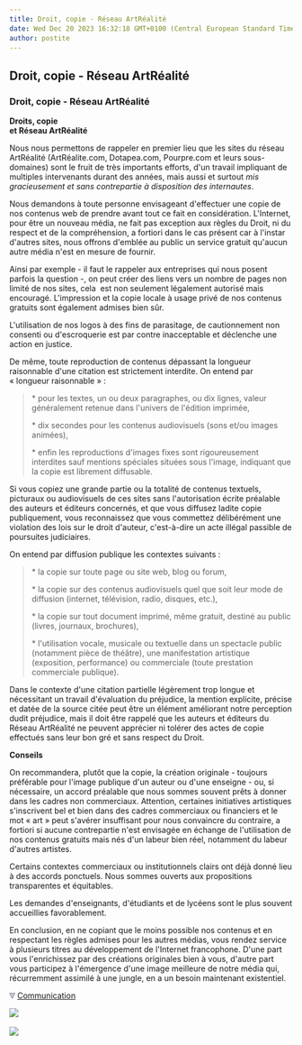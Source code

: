 ```yaml
---
title: Droit, copie - Réseau ArtRéalité
date: Wed Dec 20 2023 16:32:18 GMT+0100 (Central European Standard Time)
author: postite
---
```


## Droit, copie - Réseau ArtRéalité
### Droit, copie - Réseau ArtRéalité
 **Droits, copie  
et Réseau ArtRéalité**

Nous nous permettons de rappeler en premier lieu que les sites du réseau ArtRéalité (ArtRéalite.com, Dotapea.com, Pourpre.com et leurs sous-domaines) sont le fruit de très importants efforts, d'un travail impliquant de multiples intervenants durant des années, mais aussi et surtout _mis gracieusement et sans contrepartie à disposition des internautes_.

Nous demandons à toute personne envisageant d'effectuer une copie de nos contenus web de prendre avant tout ce fait en considération. L'Internet, pour être un nouveau média, ne fait pas exception aux règles du Droit, ni du respect et de la compréhension, a fortiori dans le cas présent car à l'instar d'autres sites, nous offrons d'emblée au public un service gratuit qu'aucun autre média n'est en mesure de fournir.

Ainsi par exemple - il faut le rappeler aux entreprises qui nous posent parfois la question -, on peut créer des liens vers un nombre de pages non limité de nos sites, cela  est non seulement légalement autorisé mais encouragé. L'impression et la copie locale à usage privé de nos contenus gratuits sont également admises bien sûr.

L'utilisation de nos logos à des fins de parasitage, de cautionnement non consenti ou d'escroquerie est par contre inacceptable et déclenche une action en justice.

De même, toute reproduction de contenus dépassant la longueur raisonnable d'une citation est strictement interdite. On entend par « longueur raisonnable » :

> \* pour les textes, un ou deux paragraphes, ou dix lignes, valeur généralement retenue dans l'univers de l'édition imprimée,
> 
> \* dix secondes pour les contenus audiovisuels (sons et/ou images animées),
> 
> \* enfin les reproductions d'images fixes sont rigoureusement interdites sauf mentions spéciales situées sous l'image, indiquant que la copie est librement diffusable.

Si vous copiez une grande partie ou la totalité de contenus textuels, picturaux ou audiovisuels de ces sites sans l'autorisation écrite préalable des auteurs et éditeurs concernés, et que vous diffusez ladite copie publiquement, vous reconnaissez que vous commettez délibérément une violation des lois sur le droit d'auteur, c'est-à-dire un acte illégal passible de poursuites judiciaires.

On entend par diffusion publique les contextes suivants :

> \* la copie sur toute page ou site web, blog ou forum,
> 
> \* la copie sur des contenus audiovisuels quel que soit leur mode de diffusion (internet, télévision, radio, disques, etc.),
> 
> \* la copie sur tout document imprimé, même gratuit, destiné au public (livres, journaux, brochures),
> 
> \* l'utilisation vocale, musicale ou textuelle dans un spectacle public (notamment pièce de théâtre), une manifestation artistique (exposition, performance) ou commerciale (toute prestation commerciale publique).

Dans le contexte d'une citation partielle légèrement trop longue et nécessitant un travail d'évaluation du préjudice, la mention explicite, précise et datée de la source citée peut être un élément améliorant notre perception dudit préjudice, mais il doit être rappelé que les auteurs et éditeurs du Réseau ArtRéalité ne peuvent apprécier ni tolérer des actes de copie effectués sans leur bon gré et sans respect du Droit.

**Conseils**

On recommandera, plutôt que la copie, la création originale - toujours préférable pour l'image publique d'un auteur ou d'une enseigne - ou, si nécessaire, un accord préalable que nous sommes souvent prêts à donner dans les cadres non commerciaux. Attention, certaines initiatives artistiques s'inscrivent bel et bien dans des cadres commerciaux ou financiers et le mot « art » peut s'avérer insuffisant pour nous convaincre du contraire, a fortiori si aucune contrepartie n'est envisagée en échange de l'utilisation de nos contenus gratuits mais nés d'un labeur bien réel, notamment du labeur d'autres artistes.

Certains contextes commerciaux ou institutionnels clairs ont déjà donné lieu à des accords ponctuels. Nous sommes ouverts aux propositions transparentes et équitables.

Les demandes d'enseignants, d'étudiants et de lycéens sont le plus souvent accueillies favorablement.

En conclusion, en ne copiant que le moins possible nos contenus et en respectant les règles admises pour les autres médias, vous rendez service à plusieurs titres au développement de l'Internet francophone. D'une part vous l'enrichissez par des créations originales bien à vous, d'autre part vous participez à l'émergence d'une image meilleure de notre média qui, récurremment assimilé à une jungle, en a un besoin maintenant existentiel.



![](images/flechebas.gif) [Communication](http://www.artrealite.com/annonceurs.htm) 

[![](https://cbonvin.fr/sites/regie.artrealite.com/visuels/campagne1.png)](index-2.html#20131014)

![](https://cbonvin.fr/sites/regie.artrealite.com/visuels/campagne2.png)